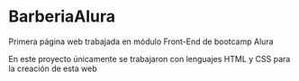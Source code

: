 # BarberiaAlura
Primera página web trabajada en módulo Front-End de bootcamp Alura 

En este proyecto únicamente se trabajaron con lenguajes HTML y CSS para la creación de esta web
